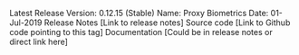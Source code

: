 Latest Release
Version: 0.12.15 (Stable)
Name:  Proxy Biometrics
Date:  01-Jul-2019
Release Notes  [Link to release notes]
Source code  [Link to Github code pointing to this tag]
Documentation [Could be in release notes or direct link here]
